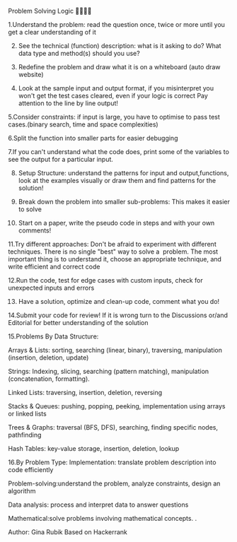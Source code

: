 Problem Solving Logic 👩‍💻👨‍💻

1.Understand the problem: read the question once, twice or more until you get a clear understanding of it

2. See the technical (function) description: what is it asking to do? What data type and method(s) should you use?

3. Redefine the problem and draw what it is on a whiteboard (auto draw website)

4. Look at the sample input and output format, if you misinterpret you won't get the test cases cleared, even if your logic is correct Pay attention to the line by line output!

5.Consider constraints: if input is large, you have to optimise to pass test cases.(binary search, time and space complexities)

6.Split the function into smaller parts for easier debugging

7.If you can't understand what the code does, print some of the variables to see the output for a particular input.

8. Setup Structure: understand the patterns for input and output,functions, look at the examples visually or draw them and find patterns for the  solution!

9. Break down the problem into smaller sub-problems: This makes it easier to solve

10. Start on a paper, write the pseudo code in steps and with your own comments!

11.Try different approaches: Don't be afraid to experiment with different techniques. There is no single "best" way to solve a  problem. The most important thing is to understand it, choose an appropriate technique, and write efficient and correct code

12.Run the code, test for edge cases with custom inputs, check for unexpected inputs and errors 

13. Have a solution, optimize and clean-up code,  comment what you do!

14.Submit your code for review! If it is wrong turn to the Discussions or/and Editorial for better understanding of the solution

15.Problems By Data Structure:

Arrays & Lists: sorting, searching (linear, binary), traversing, manipulation (insertion, deletion, update)

Strings: Indexing, slicing, searching (pattern matching), manipulation (concatenation, formatting).

Linked Lists: traversing, insertion, deletion, reversing

Stacks & Queues: pushing, popping, peeking, implementation using arrays or linked lists

Trees & Graphs: traversal (BFS, DFS), searching, finding specific nodes, pathfinding

Hash Tables: key-value storage, insertion, deletion, lookup

16.By Problem Type:
Implementation: translate problem description into code efficiently

Problem-solving:understand the problem, analyze constraints, design an algorithm

Data analysis: process and interpret data to answer questions

Mathematical:solve problems involving mathematical concepts.
.

Author: Gina Rubik
Based on Hackerrank  

